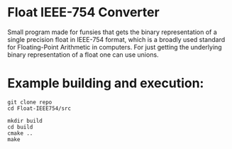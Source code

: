 # Float IEEE-754 Converter
Small program made for funsies that gets the binary representation of a single precision float in IEEE-754 format, which is a broadly used standard for Floating-Point Arithmetic in computers. For just getting the underlying binary representation of a float one can use unions.

# Example building and execution:
```
git clone repo
cd Float-IEEE754/src

mkdir build
cd build
cmake ..
make
```

